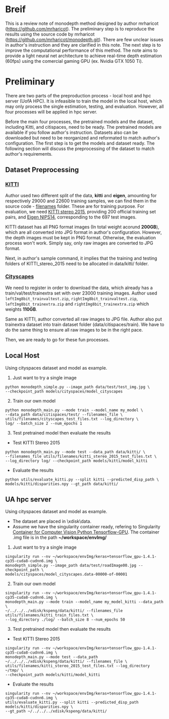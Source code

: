 # Breif
This is a review note of monodepth method designed by author mrharicot (https://github.com/mrharicot). The preliminary step is to reproduce the results using the source code by mrharicot (https://github.com/mrharicot/monodepth.git). There are few unclear issues in author's instruction and they are clarified in this note. The next step is to improve the computational performance of this method. The note aims to provide a light neural net architecture to achieve real-time depth estimation (60fps) using the comercial gaming GPU (ex. Nvidia GTX 1050 Ti). 

# Preliminary 
There are two parts of the preproduction process - local host and hpc server (UofA HPC). It is infeasible to train the model in the local host, which may only process the single estimation, testing, and evaluation. However, all four processes will be applied in hpc server. 	

Before the main four processes, the pretrained models and the dataset, including Kitti, and citispaces, need to be ready. The pretrained models are available if you follow author's instruction. Datasets also can be downloaded but need to be reorganized and reformated to match author's configuration. The first step is to get the models and dataset ready. The following section will discuss the preprocessing of the dataset to match author's requirements.

## Dataset Preprocessing
### [KITTI](http://www.cvlibs.net/datasets/kitti/raw_data.php)
Author used two different split of the data, **kitti** and **eigen**, amounting for respectively 29000 and 22600 training samples, we can find them in the source code - [filenames](utils/filenames) folder. These are for training purpose. For evaluation, we need [KITTI stereo 2015](http://www.cvlibs.net/datasets/kitti/eval_scene_flow.php?benchmark=stereo), providing 200 official training set pairs, and [Eigen NIPS14](http://www.cs.nyu.edu/~deigen/depth/), corresponding to the 697 test images.

KITTI dataset has all PNG format images (In total weight acorund **200GB**), which are all converted into JPG format in author's configuration. However, the depth images must be kept in PNG format. Otherwise, the evaluation process won't work. Simply say, only raw images are converted to JPG format.  

Next, in author's sample command, it implies that the training and testing folders of KITTI_stereo_2015 need to be allocated in data/kitti/ folder. 

### [Cityscapes](https://www.cityscapes-dataset.com)
We need to register in order to download the data, which already has a train/val/test/trainextra set with over 23000 training images.  Author used `leftImg8bit_trainvaltest.zip`, `rightImg8bit_trainvaltest.zip`, `leftImg8bit_trainextra.zip` and `rightImg8bit_trainextra.zip` which weights **110GB**.

Same as KITTI, author converted all raw images to JPG file. Author also put trainextra dataset into train dataset folder (data/citispaces/train). We have to do the same thing to ensure all raw images to be in the right pace. 

Then, we are ready to go for these fun processes.

## Local Host

Using cityspaces dataset and model as example.

1. Just want to try a single image
  ```shell
  python monodepth_simple.py --image_path data/test/test_img.jpg \
  --checkpoint_path models/cityspaces/model_cityscapes
  ```
2. Train our own model
  ```shell
  python monodepth_main.py --mode train --model_name my_model \
  --data_path data/citispaces/test/ --filenames_file \
  utils/filenames/cityscapes_test_files.txt --log_directory \
  log/ --batch_size 2 --num_epochs 1
  ```
3. Test pretrained model then evaluate the results
  - Test KITTI Stereo 2015
  ```shell
  python monodepth_main.py --mode test --data_path data/kitti/ \
  --filenames_file utils/filenames/kitti_stereo_2015_test_files.txt \
  --log_directory log/ --checkpoint_path models/kitti/model_kitti
  ```
  - Evaluate the results
  ```shell
  python utils/evaluate_kitti.py --split kitti --predicted_disp_path \
  models/kitti/disparities.npy --gt_path data/kitti/
  ```
  
## UA hpc server

Using cityspaces dataset and model as example. 
- The dataset are placed in \xdisk\data\.
- Assume we have the singularity container ready, refering to Singularity [Container for Computer Vision Python Tensorflow-GPU](https://github.com/kspeng/UA_HPC_Configuration/blob/master/Singularity%20Container%20for%20Computer%20Vision%20Python%20Tensorflow-GPU.md). The container .img file is in the path **~/workspace/envImg/**

1. Just want to try a single image
  ```shell
  singularity run --nv ~/workspace/envImg/keras+tensorflow_gpu-1.4.1-cp35-cuda8-cudnn6.img \
  monodepth_simple.py --image_path data/test/roadImage00.jpg --checkpoint_path \
  models/cityspaces/model_cityscapes.data-00000-of-00001
  ```
2. Train our own model
  ```shell
  singularity run --nv ~/workspace/envImg/keras+tensorflow_gpu-1.4.1-cp35-cuda8-cudnn6.img \
  monodepth_main.py --mode train --model_name my_model_kitti --data_path \
  ~/../../../xdisk/kspeng/data/kitti/ --filenames_file utils/filenames/kitti_train_files.txt \
  --log_directory ./log/ --batch_size 8 --num_epochs 50
  ```
3. Test pretrained model then evaluate the results
  - Test KITTI Stereo 2015
  ```shell
  singularity run --nv ~/workspace/envImg/keras+tensorflow_gpu-1.4.1-cp35-cuda8-cudnn6.img \
  monodepth_main.py --mode test --data_path ~/../../../xdisk/kspeng/data/kitti/ --filenames_file \
  utils/filenames/kitti_stereo_2015_test_files.txt --log_directory ~/tmp/ \
  --checkpoint_path models/kitti/model_kitti
  ```
  - Evaluate the results
  ```shell
  singularity run --nv ~/workspace/envImg/keras+tensorflow_gpu-1.4.1-cp35-cuda8-cudnn6.img \
  utils/evaluate_kitti.py --split kitti --predicted_disp_path models/kitti/disparities.npy \
  --gt_path ~/../../../xdisk/kspeng/data/kitti/
  ```

